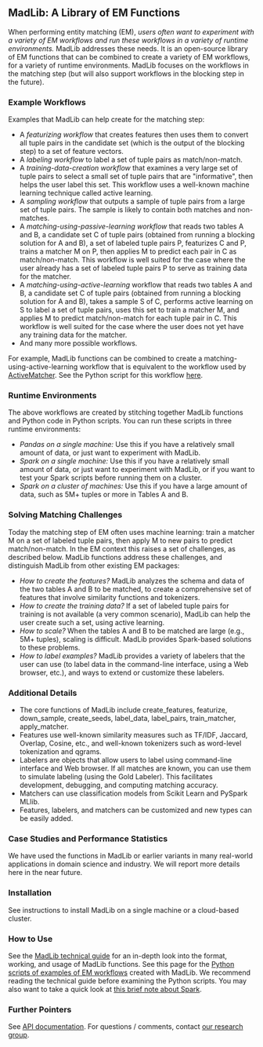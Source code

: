 ## MadLib: A Library of EM Functions

When performing entity matching (EM), *users often want to experiment with a variety of EM workflows and run these workflows in a variety of runtime environments.* MadLib addresses these needs. It is an open-source library of EM functions that can be combined to create a variety of EM workflows, for a variety of runtime environments. MadLib focuses on the workflows in the matching step (but will also support workflows in the blocking step in the future). 

### Example Workflows

Examples that MadLib can help create for the matching step: 
* A *featurizing workflow* that creates features then uses them to convert all tuple pairs in the candidate set (which is the output of the blocking step) to a set of feature vectors.
* A *labeling workflow* to label a set of tuple pairs as match/non-match.
* A *training-data-creation workflow* that examines a very large set of tuple pairs to select a small set of tuple pairs that are "informative", then helps the user label this set. This workflow uses a well-known machine learning technique called active learning.
* A *sampling workflow* that outputs a sample of tuple pairs from a large set of tuple pairs. The sample is likely to contain both matches and non-matches.  
* A *matching-using-passive-learning workflow* that reads two tables A and B, a candidate set C of tuple pairs (obtained from running a blocking solution for A and B), a set of labeled tuple pairs P, featurizes C and P, trains a matcher M on P, then applies M to predict each pair in C as match/non-match. This workflow is well suited for the case where the user already has a set of labeled tuple pairs P to serve as training data for the matcher. 
* A *matching-using-active-learning* workflow that reads two tables A and B, a candidate set C of tuple pairs (obtained from running a blocking solution for A and B), takes a sample S of C, performs active learning on S to label a set of tuple pairs, uses this set to train a matcher M, and applies M to predict match/non-match for each tuple pair in C. This workflow is well suited for the case where the user does not yet have any training data for the matcher. 
* And many more possible workflows.

For example, MadLib functions can be combined to create a matching-using-active-learning workflow that is equivalent to the workflow used by [ActiveMatcher](https://github.com/anhaidgroup/active_matcher). See the Python script for this workflow [here](https://github.com/MadMatcher/MadLib/blob/main/examples/spark-cluster-examples/madlib_spark_cluster.py). 

### Runtime Environments

The above workflows are created by stitching together MadLib functions and Python code in Python scripts. You can run these scripts in three runtime environments: 
* *Pandas on a single machine:* Use this if you have a relatively small amount of data, or just want to experiment with MadLib.
* *Spark on a single machine:* Use this if you have a relatively small amount of data, or just want to experiment with MadLib, or if you want to test your Spark scripts before running them on a cluster.
*  *Spark on a cluster of machines:* Use this if you have a large amount of data, such as 5M+ tuples or more in Tables A and B. 

### Solving Matching Challenges

Today the matching step of EM often uses machine learning: train a matcher M on a set of labeled tuple pairs, then apply M to new pairs to predict match/non-match. In the EM context this raises a set of challenges, as described below. MadLib functions address these challenges, and distinguish MadLib from other existing EM packages: 
* *How to create the features?* MadLib analyzes the schema and data of the two tables A and B to be matched, to create a comprehensive set of features that involve similarity functions and tokenizers.
* *How to create the training data?* If a set of labeled tuple pairs for training is not available (a very common scenario), MadLib can help the user create such a set, using active learning.
* *How to scale?* When the tables A and B to be matched are large (e.g., 5M+ tuples), scaling is difficult. MadLib provides Spark-based solutions to these problems.
* *How to label examples?* MadLib provides a variety of labelers that the user can use (to label data in the command-line interface, using a Web browser, etc.), and ways to extend or customize these labelers.

### Additional Details

* The core functions of MadLib include create_features, featurize, down_sample, create_seeds, label_data, label_pairs, train_matcher, apply_matcher.
* Features use well-known similarity measures such as TF/IDF, Jaccard, Overlap, Cosine, etc., and well-known tokenizers such as word-level tokenization and qgrams.
* Labelers are objects that allow users to label using command-line interface and Web browser. If all matches are known, you can use them to simulate labeling (using the Gold Labeler). This facilitates development, debugging, and computing matching accuracy.
* Matchers can use classification models from Scikit Learn and PySpark MLlib.
* Features, labelers, and matchers can be customized and new types can be easily added. 

### Case Studies and Performance Statistics

We have used the functions in MadLib or earlier variants in many real-world applications in domain science and industry. We will report more details here in the near future. 

### Installation

See instructions to install MadLib on a single machine or a cloud-based cluster. 

### How to Use

See the [MadLib technical guide](https://github.com/MadMatcher/MadLib/blob/main/docs/madlib-technical-guide.md) for an in-depth look into the format, working, and usage of MadLib functions. See this page for the [Python scripts of examples of EM workflows](https://github.com/MadMatcher/MadLib/blob/main/docs/workflow-examples.md) created with MadLib. We recommend reading the technical guide before examining the Python scripts. You may also want to take a quick look at [this brief note about Spark](https://github.com/MadMatcher/MadLib/blob/main/docs/spark-note.md).

### Further Pointers

See [API documentation](https://madmatcher.github.io/MadLib). For questions / comments, contact [our research group](mailto:entitymatchinginfo@gmail.com).
